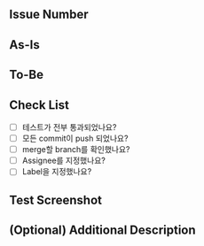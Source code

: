 ## Issue Number


## As-Is
<!-- 문제 상황 정의 -->


## To-Be
<!-- 변경 사항 -->


## Check List
- [ ] 테스트가 전부 통과되었나요?
- [ ] 모든 commit이 push 되었나요?
- [ ] merge할 branch를 확인했나요?
- [ ] Assignee를 지정했나요?
- [ ] Label을 지정했나요?

## Test Screenshot


## (Optional) Additional Description
